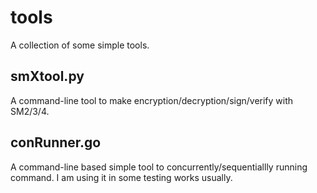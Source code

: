 # tools
A collection of some simple tools.


## smXtool.py
A command-line tool to make encryption/decryption/sign/verify with SM2/3/4.

## conRunner.go
A command-line based simple tool to concurrently/sequentiallly running command.
I am using it in some testing works usually.


